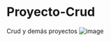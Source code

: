 # Proyecto-Crud
Crud y demás proyectos
![image](https://github.com/user-attachments/assets/abcffdd4-8ed8-462e-9d87-287d169ca542)

